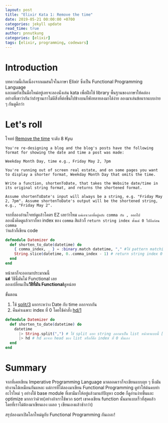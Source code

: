 ```yaml
---
layout: post
title: "Elixir Kata 1: Remove the time"
date: 2019-05-21 00:00:00 +0700
categories: jekyll update
read_time: true
author: pnnutkung
categories: [elixir]
tags: [elixir, programming, codewars]
---
```


# Introduction

บทความนี้เกิดเนื่องจากผมสนใจในภาษา Elixir ซึ่งเป็น Functional Programming Language  
และผมยังเป็นมือใหม่อยู่เลยจะลองนั่งเล่น kata เพื่อฝึกใช้ library พื้นฐานของภาษาให้คล่อง  
อย่างที่เขาว่ากันว่าถ้าฐานเราไม่ดีสิ่งที่ต่อขึ้นไปข้างบนก็พังทลายลงมาได้ง่าย ลองมาเล่นข้อแรกแบบง่าย ๆ กันดูดีกว่า

# Let's roll

โจทย์ [Remove the time](https://www.codewars.com/kata/56b0ff16d4aa33e5bb00008e) ระดับ 8 Kyu

```
You're re-designing a blog and the blog's posts have the following format for showing the date and time a post was made:

Weekday Month Day, time e.g., Friday May 2, 7pm

You're running out of screen real estate, and on some pages you want to display a shorter format, Weekday Month Day that omits the time.

Write a function, shortenToDate, that takes the Website date/time in its original string format, and returns the shortened format.

Assume shortenToDate's input will always be a string, e.g. "Friday May 2, 7pm". Assume shortenToDate's output will be the shortened string, e.g., "Friday May 2".
```

จากที่ลองอ่านโจทย์ดูแล้วโคตร EZ เลยว่าไหม `แค่เอาเวลาที่อยู่หลัง comma กับ , ออกไป`  
ลองนั่งคิดดูแล้วเราก็หา index ของ `comma` สิแล้วก็ `return string index ตั้งแต่ 0 ไปถึงก่อน comma`  
ว่าแล้วก็เขียน code

```elixir
defmodule Datemizer do
  def shorten_to_date(datetime) do
    { comma_index, _ } = :binary.match datetime, "," #ใช้ pattern matching เอา index ของ comma
    String.slice(datetime, 0..comma_index - 1) # return string index 0 จนไปถึงก่อน comma
  end
end
```

หน้าตาก็จะออกมาประมาณนี้  
**แต่** วิธีนี้มันไม่ Functional เลย  
ลองเปลี่ยนเป็น**วิธีที่มัน Functional**ดูหน่อย

ขั้นตอน

1. ใช้ [split/3](https://hexdocs.pm/elixir/String.html#split/3) แยกระหว่าง Date กับ time ออกจากกัน
2. คืนค่าเฉพาะ index ที่ 0 โดยใช้คำสั่ง [hd/1](https://hexdocs.pm/elixir/Kernel.html?#hd/1)

```elixir
defmodule Datemizer do
  def shorten_to_date(datetime) do
    datetime
      |> String.split(",") # ใช้ split แยก string ออกมาเป็น list หน้าตาแบบนี้ ["Friday May 2", " 7 pm"]
      |> hd # hd มาจาก head ของ list หรือก็คือ index ที่ 0 นั่นเอง
  end
end
```

# Summary

จากที่เคยเขียน Imperative Programming Language มาตลอดเราก็จะเขียนแบบลุย ๆ ซึ่งมันทำงานได้เหมือนกันแหละ แต่การที่ได้ลองมาเขียน Functional Programming ดูทำให้ค้นคบท่าอะไรใหม่ ๆ อย่างใช้ base module ที่เขามีมาให้อยู่แล้วมาแก้ปัญหา code ก็ดูอ่านง่ายขึ้นและ optimize มากกว่าด้วย(อย่างถ้าเราใช้พวก sort เขาคงเขียน function นั้นมาแบบเร็วที่สุดแล้วโดยที่เราไม่ต้องมาเขียนเอง เผลอ ๆ เขียนเองแล้วช้ากว่า)

สรุปลองมาเปิดโลกใหม่ดูกับ Functional Programming กันเถอะ!
